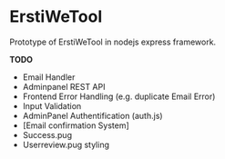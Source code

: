 # ErstiWeTool
Prototype of ErstiWeTool in nodejs express framework.

**TODO**
- Email Handler
- Adminpanel REST API
- Frontend Error Handling (e.g. duplicate Email Error)
- Input Validation
- AdminPanel Authentification (auth.js)
- [Email confirmation System]
- Success.pug
- Userreview.pug styling
